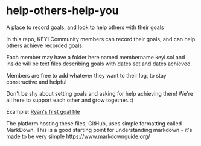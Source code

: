 # help-others-help-you
A place to record goals, and look to help others with their goals


In this repo, KEYI Community members can record their goals, and can help others achieve recorded goals.

Each member may have a folder here named membername.keyi.sol and inside will be text files describing goals with dates set and dates achieved. 

Members are free to add whatever they want to their log, to stay constructive and helpful

Don't be shy about setting goals and asking for help achieving them! We're all here to support each other and grow together. :)


Example: [Ryan's first goal file](ryan.keyi.sol/2024-08-30-goals.md)

The platform hosting these files, GitHub, uses simple formatting called MarkDown. This is a good starting point for understanding markdown - it's made to be very simple https://www.markdownguide.org/
